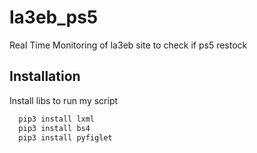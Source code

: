 # la3eb_ps5
Real Time Monitoring of la3eb site to check if ps5 restock 

## Installation

Install libs to run my script

```bash
  pip3 install lxml
  pip3 install bs4
  pip3 install pyfiglet
```
    
